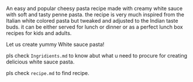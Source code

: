 An easy and popular cheesy pasta recipe made with creamy white sauce with soft and tasty penne pasta. the recipe is very much inspired from the Italian white colored pasta but tweaked and adjusted to the Indian taste buds. it can be either served for lunch or dinner or as a perfect lunch box recipes for kids and adults.

Let us create yummy White sauce pasta!

pls check `Ingridients.md` to know abut what u need to procure for creating delicious white sauce pasta.

pls check `recipe.md` to find recipe.



